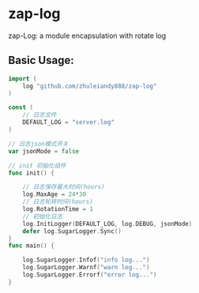 # zap-log
zap-Log: a module encapsulation with rotate log


## Basic Usage:

```go
import (
	log "github.com/zhuleiandy888/zap-log"
)

const (
	// 日志文件
	DEFAULT_LOG = "server.log"
)

// 日志json模式开关
var jsonMode = false

// init 初始化组件
func init() {

	// 日志保存最大时间(hours)
	log.MaxAge = 24*30
	// 日志轮转时间(hours)
	log.RotationTime = 1
	// 初始化日志
	log.InitLogger(DEFAULT_LOG, log.DEBUG, jsonMode)
	defer log.SugarLogger.Sync()
}
func main() {

	log.SugarLogger.Infof("info log...")
	log.SugarLogger.Warnf("warn log...")
	log.SugarLogger.Errorf("error log...")
}


```
